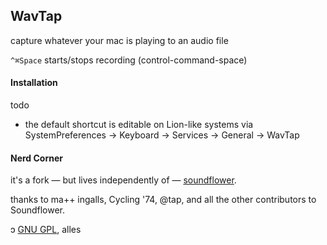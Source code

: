 ## WavTap

capture whatever your mac is playing to an audio file

`^⌘Space` starts/stops recording (control-command-space)

#### Installation

todo

- the default shortcut is editable on Lion-like systems via SystemPreferences -> Keyboard -> Services -> General -> WavTap

#### Nerd Corner

it's a fork — but lives independently of — [soundflower](https://github.com/tap/Soundflower).

thanks to ma++ ingalls, Cycling '74, @tap, and all the other contributors to Soundflower.

ɔ [GNU GPL](http://www.gnu.org/copyleft/gpl.html), alles

